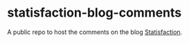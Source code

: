 # statisfaction-blog-comments
A public repo to host the comments on the blog [Statisfaction](https://statisfaction-blog.github.io/).
